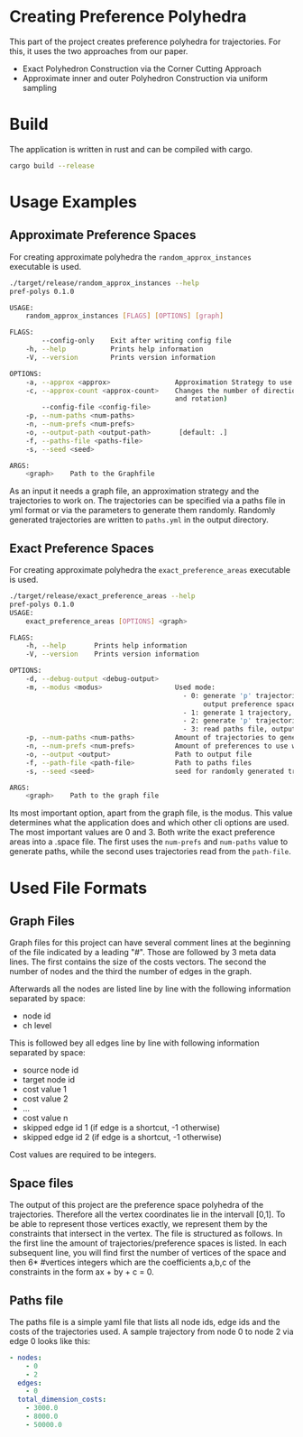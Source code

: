 # Creating Preference Polyhedra

This part of the project creates preference polyhedra for trajectories.
For this, it uses the two approaches from our paper.

- Exact Polyhedron Construction via the Corner Cutting Approach
- Approximate inner and outer Polyhedron Construction via uniform sampling

# Build

The application is written in rust and can be compiled with cargo.

```sh
cargo build --release
```

# Usage Examples

## Approximate Preference Spaces

For creating approximate polyhedra the `random_approx_instances` executable is used.

```sh
./target/release/random_approx_instances --help
pref-polys 0.1.0

USAGE:
    random_approx_instances [FLAGS] [OPTIONS] [graph]

FLAGS:
        --config-only    Exit after writing config file
    -h, --help           Prints help information
    -V, --version        Prints version information

OPTIONS:
    -a, --approx <approx>                Approximation Strategy to use. Possible values are: axis, random, rotation
    -c, --approx-count <approx-count>    Changes the number of directions to approximate in (only applicable with random
                                         and rotation)
        --config-file <config-file>
    -p, --num-paths <num-paths>
    -n, --num-prefs <num-prefs>
    -o, --output-path <output-path>       [default: .]
    -f, --paths-file <paths-file>
    -s, --seed <seed>

ARGS:
    <graph>    Path to the Graphfile
```

As an input it needs a graph file, an approximation strategy and the
trajectories to work on. The trajectories can be specified via a paths file in
yml format or via the parameters to generate them randomly. Randomly generated
trajectories are written to `paths.yml` in the output directory.

## Exact Preference Spaces

For creating approximate polyhedra the `exact_preference_areas` executable is used.

```sh
./target/release/exact_preference_areas --help
pref-polys 0.1.0
USAGE:
    exact_preference_areas [OPTIONS] <graph>

FLAGS:
    -h, --help       Prints help information
    -V, --version    Prints version information

OPTIONS:
    -d, --debug-output <debug-output>
    -m, --modus <modus>                  Used mode:
                                           - 0: generate 'p' trajectories with 'n' different preferences,
                                                output preference spaces (default)
                                           - 1: generate 1 trajectory, output area representation
                                           - 2: generate 'p' trajectories, output most complex area representation
                                           - 3: read paths file, output preference spaces
    -p, --num-paths <num-paths>          Amount of trajectories to generate
    -n, --num-prefs <num-prefs>          Amount of preferences to use when generating trajectories
    -o, --output <output>                Path to output file
    -f, --path-file <path-file>          Path to paths files
    -s, --seed <seed>                    seed for randomly generated trajectories

ARGS:
    <graph>    Path to the graph file
```

Its most important option, apart from the graph file, is the modus. This value
determines what the application does and which other cli options are used. The
most important values are 0 and 3. Both write the exact preference areas into a
.space file. The first uses the `num-prefs` and `num-paths` value to generate paths,
while the second uses trajectories read from the `path-file`.

# Used File Formats

## Graph Files

Graph files for this project can have several comment lines at the beginning of
the file indicated by a leading "#". Those are followed by 3 meta data lines.
The first contains the size of the costs vectors. The second the number of nodes
and the third the number of edges in the graph.

Afterwards all the nodes are listed line by line with the following information
separated by space:

- node id
- ch level

This is followed bey all edges line by line with following information separated
by space:

- source node id
- target node id
- cost value 1
- cost value 2
- ...
- cost value n
- skipped edge id 1 (if edge is a shortcut, -1 otherwise)
- skipped edge id 2 (if edge is a shortcut, -1 otherwise)

Cost values are required to be integers.

## Space files

The output of this project are the preference space polyhedra of the
trajectories. Therefore all the vertex coordinates lie in the intervall [0,1].
To be able to represent those vertices exactly, we represent them by the
constraints that intersect in the vertex. The file is structured as follows.
In the first line the amount of trajectories/preference spaces is listed. In
each subsequent line, you will find first the number of vertices of the space
and then 6\* #vertices integers which are the coefficients a,b,c of the constraints in
the form ax + by + c = 0.

## Paths file

The paths file is a simple yaml file that lists all node ids, edge ids and the costs
of the trajectories used. A sample trajectory from node 0 to node 2 via edge 0 looks like this:

```yaml
- nodes:
    - 0
    - 2
  edges:
    - 0
  total_dimension_costs:
    - 3000.0
    - 8000.0
    - 50000.0
```
